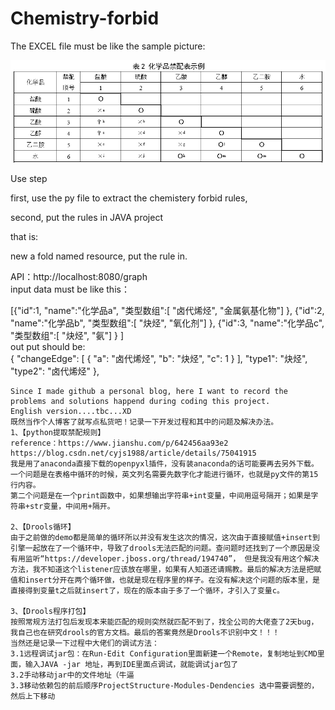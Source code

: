 # Chemistry-forbid   

The EXCEL file must be like the sample picture:  

![image](https://github.com/HitomeRyuu/Chemistry-forbid/blob/master/images/sample.png)

Use step  

first, use the py file to extract the chemistery forbid rules,  

second, put the rules in JAVA project  

that is:  

new a fold named resource, put the rule in.

API：http://localhost:8080/graph  
input data must be like this：  

 [{"id":1,
	"name":"化学品a",
	"类型数组":[
		"卤代烯烃",
		"金属氨基化物"]
	},
{"id":2,
	"name":"化学品b",
	"类型数组":[
		"炔烃",
		"氧化剂"]
	},
{"id":3,
	"name":"化学品c",
	"类型数组":[
		"炔烃",
		"氨"]
	}
]  
out put should be:  
 {
        "changeEdge": [
            {
                "a": "卤代烯烃",
                "b": "炔烃",
                "c": 1
            }
        ],
        "type1": "炔烃",
        "type2": "卤代烯烃"
    },    
    
    Since I made github a personal blog, here I want to record the problems and solutions happend during coding this project.
    English version....tbc...XD
    既然当作个人博客了就写点私货吧！记录一下开发过程和其中的问题及解决办法。  
    1、【python提取禁配规则】  
    reference：https://www.jianshu.com/p/642456aa93e2  
    https://blog.csdn.net/cyjs1988/article/details/75041915  
    我是用了anaconda直接下载的openpyxl插件，没有装anaconda的话可能要再去另外下载。  
    一个问题是在表格中循环的时候，英文列名需要先数字化才能进行循环，也就是py文件的第15行内容。
    第二个问题是在一个print函数中，如果想输出字符串+int变量，中间用逗号隔开；如果是字符串+str变量，中间用+隔开。   
    
    2、【Drools循环】  
    由于之前做的demo都是简单的循环所以并没有发生这次的情况，这次由于直接赋值+insert到引擎一起放在了一个循环中，导致了drools无法匹配的问题。查问题时还找到了一个原因是没有用监听“https://developer.jboss.org/thread/194740”， 但是我没有用这个解决方法，我不知道这个listener应该放在哪里，如果有人知道还请赐教。最后的解决方法是把赋值和insert分开在两个循环做，也就是现在程序里的样子。在没有解决这个问题的版本里，是直接得到变量t之后就insert了，现在的版本由于多了一个循环，才引入了变量c。  
    
    3、【Drools程序打包】  
    按照常规方法打包后发现本来能匹配的规则突然就匹配不到了，找全公司的大佬查了2天bug，我自己也在研究drools的官方文档。最后的答案竟然是Drools不识别中文！！！  
    当然还是记录一下过程中大佬们的调试方法：  
    3.1远程调试jar包：在Run-Edit Configuration里面新建一个Remote，复制地址到CMD里面，输入JAVA -jar 地址，再到IDE里面点调试，就能调试jar包了  
    3.2手动移动jar中的文件地址（牛逼  
    3.3移动依赖包的前后顺序ProjectStructure-Modules-Dendencies 选中需要调整的，然后上下移动  
    
    
    
    

